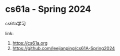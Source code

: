 # cs61a - Spring 2024
cs61a学习

link:

1. https://cs61a.org
2. https://github.com/leejianping/cs61A-Spring2024
